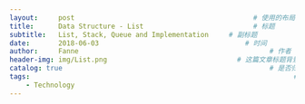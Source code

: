 ```yaml
---
layout:     post   				                            # 使用的布局（不需要改）
title:      Data Structure - List 				            # 标题 
subtitle:   List, Stack, Queue and Implementation     # 副标题
date:       2018-06-03			                          # 时间
author:     Fanne 						                        # 作者
header-img: img/List.png	                            # 这篇文章标题背景图片
catalog: true 						                            # 是否归档
tags:								                                  # 标签
    - Technology
---
```

